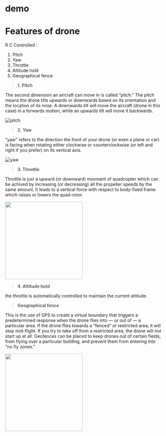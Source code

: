# demo
# Features of drone
R C Controlled : 

1. Pitch 
2. Yaw
3. Throttle
4. Altitude hold
5. Geographical fence

> **1. Pitch**

The second dimension an aircraft can move in is called “pitch.” The pitch means the drone tilts upwards or downwards based on its orientation and the location of its nose. A downwards tilt will move the aircraft (drone in this case) in a forwards motion, while an upwards tilt will move it backwards.

![pitch](https://images.squarespace-cdn.com/content/v1/5b1566faf407b4c2d4edc8e2/1528337221637-4YYWEN30OKV2OSGBIB4H/Pitch.png?format=750w)

> **2. Yaw**

“yaw” refers to the direction the front of your drone (or even a plane or car) is facing when rotating either clockwise or counterclockwise (or left and right if you prefer) on its vertical axis.


![yaw](https://images.squarespace-cdn.com/content/v1/5b1566faf407b4c2d4edc8e2/1528337146183-2JHYTR3POC14B5FQGWUT/image-asset.png?format=750w)

> **3. Throttle**


Throttle is just a upward (or downward) movment of quadcopter which can be achived by increasing (or decreasing) all the propeller speeds by the same amount. It leads to a vertical force with respect to body-fixed frame which raises or lowers the quad-rotor.

<img src="https://cfdflowengineering.com/wp-content/uploads/2020/09/Drone_cove-page.png" height="250">


> **4. Altitude hold**


 the throttle is automatically controlled to maintain the current altitude.
 
 
 > **Geographical fence**


This is the use of GPS to create a virtual boundary that triggers a predetermined response when the drone flies into — or out of — a particular area. If the drone flies towards a “fenced” or restricted area, it will stop mid-flight. If you try to take off from a restricted area, the drone will not start up at all. Geofences can be placed to keep drones out of certain fields, from flying over a particular building, and prevent them from entering into “no fly zones.”

<img src="https://dronebelow.com/wp-content/uploads/2018/06/3DR-geofencing.jpeg" height="250">

